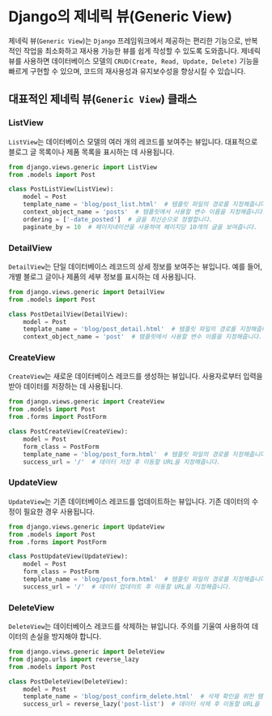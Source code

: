 # Django의 제네릭 뷰(Generic View)

제네릭 뷰(`Generic View`)는 `Django` 프레임워크에서 제공하는 편리한 기능으로, 반복적인 작업을 최소화하고 재사용 가능한 뷰를 쉽게 작성할 수 있도록 도와줍니다. 제네릭 뷰를 사용하면 데이터베이스 모델의 `CRUD(Create, Read, Update, Delete)` 기능을 빠르게 구현할 수 있으며, 코드의 재사용성과 유지보수성을 향상시킬 수 있습니다.

## 대표적인 제네릭 뷰(`Generic View`) 클래스

### ListView

`ListView`는 데이터베이스 모델의 여러 개의 레코드를 보여주는 뷰입니다. 대표적으로 블로그 글 목록이나 제품 목록을 표시하는 데 사용됩니다.

```py
from django.views.generic import ListView
from .models import Post

class PostListView(ListView):
    model = Post
    template_name = 'blog/post_list.html'  # 템플릿 파일의 경로를 지정해줍니다.
    context_object_name = 'posts'  # 템플릿에서 사용할 변수 이름을 지정해줍니다.
    ordering = ['-date_posted']  # 글을 최신순으로 정렬합니다.
    paginate_by = 10  # 페이지네이션을 사용하여 페이지당 10개의 글을 보여줍니다.

```

### DetailView

`DetailView`는 단일 데이터베이스 레코드의 상세 정보를 보여주는 뷰입니다. 예를 들어, 개별 블로그 글이나 제품의 세부 정보를 표시하는 데 사용됩니다.

```py
from django.views.generic import DetailView
from .models import Post

class PostDetailView(DetailView):
    model = Post
    template_name = 'blog/post_detail.html'  # 템플릿 파일의 경로를 지정해줍니다.
    context_object_name = 'post'  # 템플릿에서 사용할 변수 이름을 지정해줍니다.
```

### CreateView

`CreateView`는 새로운 데이터베이스 레코드를 생성하는 뷰입니다. 사용자로부터 입력을 받아 데이터를 저장하는 데 사용됩니다.

```py
from django.views.generic import CreateView
from .models import Post
from .forms import PostForm

class PostCreateView(CreateView):
    model = Post
    form_class = PostForm
    template_name = 'blog/post_form.html'  # 템플릿 파일의 경로를 지정해줍니다.
    success_url = '/'  # 데이터 저장 후 이동할 URL을 지정해줍니다.
```

### UpdateView

`UpdateView`는 기존 데이터베이스 레코드를 업데이트하는 뷰입니다. 기존 데이터의 수정이 필요한 경우 사용됩니다.

```py
from django.views.generic import UpdateView
from .models import Post
from .forms import PostForm

class PostUpdateView(UpdateView):
    model = Post
    form_class = PostForm
    template_name = 'blog/post_form.html'  # 템플릿 파일의 경로를 지정해줍니다.
    success_url = '/'  # 데이터 업데이트 후 이동할 URL을 지정해줍니다.
```

### DeleteView

`DeleteView`는 데이터베이스 레코드를 삭제하는 뷰입니다. 주의를 기울여 사용하여 데이터의 손실을 방지해야 합니다.

```py
from django.views.generic import DeleteView
from django.urls import reverse_lazy
from .models import Post

class PostDeleteView(DeleteView):
    model = Post
    template_name = 'blog/post_confirm_delete.html'  # 삭제 확인을 위한 템플릿 파일의 경로를 지정해줍니다.
    success_url = reverse_lazy('post-list')  # 데이터 삭제 후 이동할 URL을 지정해줍니다.
```
